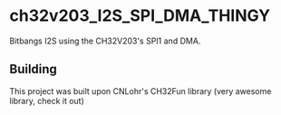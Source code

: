 # ch32v203_I2S_SPI_DMA_THINGY
Bitbangs I2S using the CH32V203's SPI1 and DMA. 

## Building
This project was built upon CNLohr's CH32Fun library (very awesome library, check it out)
